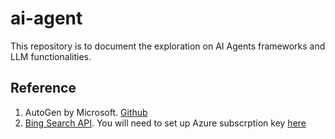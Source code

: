 # ai-agent

This repository is to document the exploration on AI Agents frameworks and LLM functionalities. 


## Reference
1. AutoGen by Microsoft. [Github](https://github.com/microsoft/autogen/tree/main)
2. [Bing Search API](https://www.microsoft.com/en-us/bing/apis/bing-web-search-api). You will need to set up Azure subscrption key [here](https://portal.azure.com/#home)